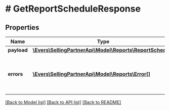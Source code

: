 # # GetReportScheduleResponse

## Properties

Name | Type | Description | Notes
------------ | ------------- | ------------- | -------------
**payload** | [**\Evers\SellingPartnerApi\Model\Reports\ReportSchedule**](ReportSchedule.md) |  | [optional]
**errors** | [**\Evers\SellingPartnerApi\Model\Reports\Error[]**](Error.md) | A list of error responses returned when a request is unsuccessful. | [optional]

[[Back to Model list]](../../README.md#models) [[Back to API list]](../../README.md#endpoints) [[Back to README]](../../README.md)
